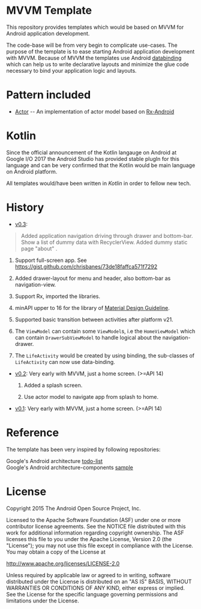 # MVVM Template

This repository provides templates which would be based on MVVM for Android application development.

The code-base will be from very begin to complicate use-cases. The purpose of the template is to ease starting Android application development with MVVM. Because of MVVM the templates use Android [databinding](https://developer.android.com/topic/libraries/data-binding/index.html) which can help us to write declarative layouts and minimize the glue code necessary to bind your application logic and layouts. 

# Pattern included

- [Actor](http://www.brianstorti.com/the-actor-model/?utm_source=android-arsenal.com&utm_medium=referral&utm_campaign=6127)
-- An implementation of actor model based on [Rx-Android](https://github.com/ReactiveX/RxAndroid)

# Kotlin

Since the official announcement of the Kotlin langauge on Android at Google I/O 2017 the Android Studio has provided stable plugIn for this language and can be very confirmed that the Kotlin would be main language on Android platform. 

All templates would/have been written in *Kotlin* in order to fellow new tech.

# History

- [v0.3](https://github.com/XinyueZ/mvvm-template/tree/feature/v0.3/navi-drawer-bottom): 

> Added application navigation driving through drawer and bottom-bar. Show a list of dummy data with RecyclerView. Added dummy static page "about" .

1. Support full-screen app. See https://gist.github.com/chrisbanes/73de18faffca571f7292

2. Added drawer-layout for menu and header, also bottom-bar as navigation-view.

3. Support Rx, imported the libraries.

4. minAPI upper to 16 for the library of [Material Design Guideline](https://github.com/TheKhaeng/material-design-guideline).

5. Supported basic transition between activities after platform v21.

6. The ```ViewModel``` can contain some ```ViewModel```s, i.e the ```HomeViewModel``` which can contain ```DrawerSubViewModel``` to handle logical about the navigation-drawer.

7. The ```LifeActivity``` would be created by using binding, the sub-classes of ```LifeActivity``` can now use data-binding.

- [v0.2](https://github.com/XinyueZ/mvvm-template/tree/feature/v0.2/splash-actor-imported): Very early with MVVM, just a home screen. (>=API 14)

  1. Added a splash screen.

  2. Use actor model to navigate app from splash to home.

- [v0.1](https://github.com/XinyueZ/mvvm-template/tree/feature/v0.1/very-early-code-base): Very early with MVVM, just a home screen. (>=API 14)

# Reference

The template has been very inspired by following repositories:

Google's Android architecture  [todo-list](https://github.com/googlesamples/android-architecture)  
Google's Android architecture-components [sample](https://github.com/googlesamples/android-architecture-components)


# License

Copyright 2015 The Android Open Source Project, Inc.

Licensed to the Apache Software Foundation (ASF) under one or more contributor license agreements. See the NOTICE file distributed with this work for additional information regarding copyright ownership. The ASF licenses this file to you under the Apache License, Version 2.0 (the "License"); you may not use this file except in compliance with the License. You may obtain a copy of the License at

http://www.apache.org/licenses/LICENSE-2.0

Unless required by applicable law or agreed to in writing, software distributed under the License is distributed on an "AS IS" BASIS, WITHOUT WARRANTIES OR CONDITIONS OF ANY KIND, either express or implied. See the License for the specific language governing permissions and limitations under the License.
